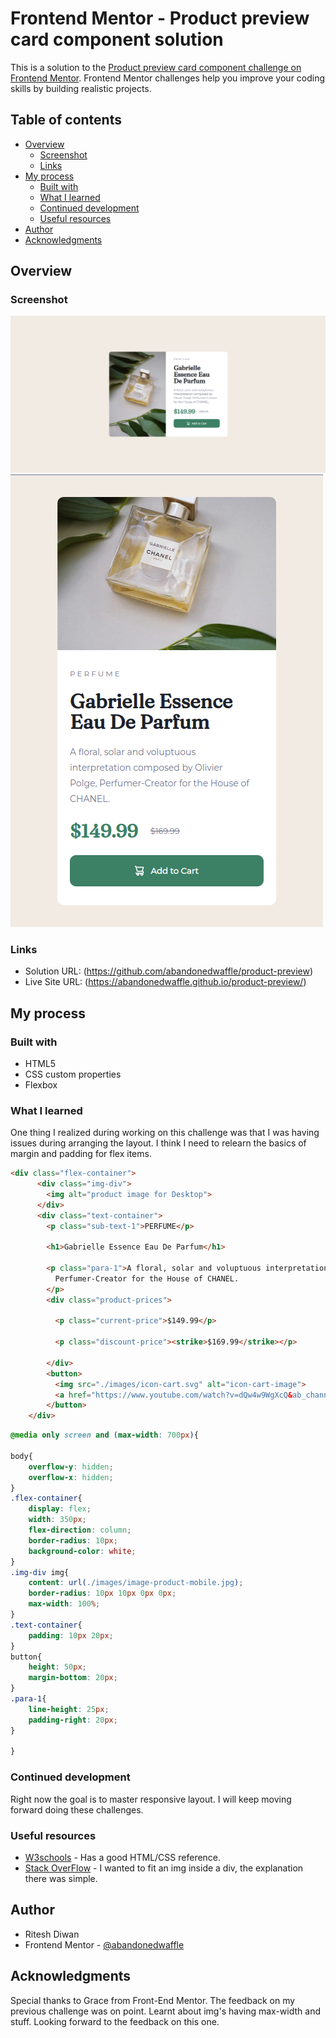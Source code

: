 # Frontend Mentor - Product preview card component solution

This is a solution to the [Product preview card component challenge on Frontend Mentor](https://www.frontendmentor.io/challenges/product-preview-card-component-GO7UmttRfa). Frontend Mentor challenges help you improve your coding skills by building realistic projects. 

## Table of contents

- [Overview](#overview)
  - [Screenshot](#screenshot)
  - [Links](#links)
- [My process](#my-process)
  - [Built with](#built-with)
  - [What I learned](#what-i-learned)
  - [Continued development](#continued-development)
  - [Useful resources](#useful-resources)
- [Author](#author)
- [Acknowledgments](#acknowledgments)

## Overview

### Screenshot

![](./snap-desktop.png)
![](./snap-mobile.png)

### Links

- Solution URL:  (https://github.com/abandonedwaffle/product-preview)
- Live Site URL: (https://abandonedwaffle.github.io/product-preview/)

## My process

### Built with

- HTML5
- CSS custom properties
- Flexbox

### What I learned

One thing I realized during working on this challenge was that I was having issues during arranging the layout. I think I need to relearn the basics of margin and padding for flex items.  

```html
<div class="flex-container">                                                     <!-- Main Flex Container -->
      <div class="img-div">                                                           
        <img alt="product image for Desktop">
      </div>
      <div class="text-container">  
        <p class="sub-text-1">PERFUME</p> 

        <h1>Gabrielle Essence Eau De Parfum</h1>

        <p class="para-1">A floral, solar and voluptuous interpretation composed by Olivier Polge, 
          Perfumer-Creator for the House of CHANEL.
        </p>
        <div class="product-prices">

          <p class="current-price">$149.99</p>
          
          <p class="discount-price"><strike>$169.99</strike></p>

        </div>
        <button>
          <img src="./images/icon-cart.svg" alt="icon-cart-image">
          <a href="https://www.youtube.com/watch?v=dQw4w9WgXcQ&ab_channel=RickAstley">Add to Cart</a>
        </button>
    </div>
```
```css
@media only screen and (max-width: 700px){

body{
    overflow-y: hidden;
    overflow-x: hidden;
}
.flex-container{
    display: flex;
    width: 350px;
    flex-direction: column;
    border-radius: 10px;
    background-color: white;
} 
.img-div img{
    content: url(./images/image-product-mobile.jpg);
    border-radius: 10px 10px 0px 0px;
    max-width: 100%;
}
.text-container{
    padding: 10px 20px;
}
button{
    height: 50px;
    margin-bottom: 20px;
}
.para-1{
    line-height: 25px;
    padding-right: 20px;
}
    
}
```
### Continued development

Right now the goal is to master responsive layout. I will keep moving forward doing these challenges.

### Useful resources

- [W3schools](https://www.w3schools.com/) - Has a good HTML/CSS reference.
- [Stack OverFlow](https://stackoverflow.com/) - I wanted to fit an img inside a div, the explanation there was simple.

## Author

- Ritesh Diwan
- Frontend Mentor - [@abandonedwaffle](https://www.frontendmentor.io/profile/abandonedwaffle)

## Acknowledgments

Special thanks to Grace from Front-End Mentor. The feedback on my previous challenge was on point. Learnt about img's having max-width and stuff. Looking forward to the feedback on this one.

